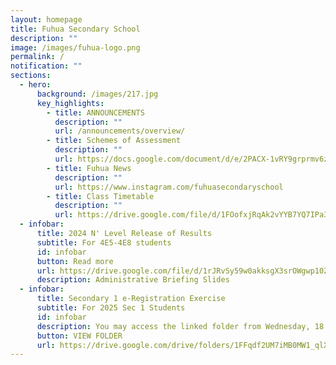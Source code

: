 ```yaml
---
layout: homepage
title: Fuhua Secondary School
description: ""
image: /images/fuhua-logo.png
permalink: /
notification: ""
sections:
  - hero:
      background: /images/217.jpg
      key_highlights:
        - title: ANNOUNCEMENTS
          description: ""
          url: /announcements/overview/
        - title: Schemes of Assessment
          description: ""
          url: https://docs.google.com/document/d/e/2PACX-1vRY9grprmv6zyYqW0hD89717TvOn5FemE6IOehli7p5PXoL6l_DSiRBj1OsOOFNQIrJdsUq-UMTTFLJ/pub
        - title: Fuhua News
          description: ""
          url: https://www.instagram.com/fuhuasecondaryschool
        - title: Class Timetable
          description: ""
          url: https://drive.google.com/file/d/1FOofxjRqAk2vYYB7YQ7IPa3qMhTg0Dtd/view?usp=sharing
  - infobar:
      title: 2024 N' Level Release of Results
      subtitle: For 4E5-4E8 students
      id: infobar
      button: Read more
      url: https://drive.google.com/file/d/1rJRvSy59w0akksgX3srOWgwp10Zm3j7L/view?usp=sharing
      description: Administrative Briefing Slides
  - infobar:
      title: Secondary 1 e-Registration Exercise
      subtitle: For 2025 Sec 1 Students
      id: infobar
      description: You may access the linked folder from Wednesday, 18 Dec 2024.
      button: VIEW FOLDER
      url: https://drive.google.com/drive/folders/1FFqdf2UM7iMB0MW1_qlXebvNVHjTaA3C?usp=sharing
---
```

